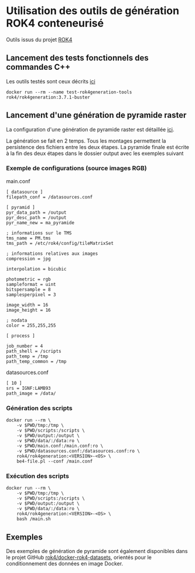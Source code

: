 # Utilisation des outils de génération ROK4 conteneurisé

Outils issus du projet [ROK4](https://github.com/rok4/rok4)

## Lancement des tests fonctionnels des commandes C++

Les outils testés sont ceux décrits [ici](https://github.com/rok4/rok4/tree/master/rok4generation#outils-de-manipulation)

`docker run --rm --name test-rok4generation-tools rok4/rok4generation:3.7.1-buster`


## Lancement d'une génération de pyramide raster

La configuration d'une génération de pyramide raster est détaillée [ici](https://github.com/rok4/rok4/tree/master/rok4generation#g%C3%A9n%C3%A9ration-de-pyramide-raster).

La génération se fait en 2 temps. Tous les montages permettent la persistence des fichiers entre les deux étapes. La pyramide finale est écrite à la fin des deux étapes dans le dossier output avec les exemples suivant

### Exemple de configurations (source images RGB)

main.conf
```
[ datasource ]
filepath_conf = /datasources.conf

[ pyramid ]
pyr_data_path = /output
pyr_desc_path = /output
pyr_name_new = ma_pyramide

; informations sur le TMS
tms_name = PM.tms
tms_path = /etc/rok4/config/tileMatrixSet

; informations relatives aux images
compression = jpg

interpolation = bicubic

photometric = rgb
sampleformat = uint
bitspersample = 8
samplesperpixel = 3

image_width = 16
image_height = 16

; nodata
color = 255,255,255

[ process ]

job_number = 4
path_shell = /scripts
path_temp = /tmp
path_temp_common = /tmp
```

datasources.conf
```
[ 10 ]
srs = IGNF:LAMB93
path_image = /data/
```


### Génération des scripts

```
docker run --rm \
	-v $PWD/tmp:/tmp \
	-v $PWD/scripts:/scripts \
	-v $PWD/output:/output \
	-v $PWD/data/:/data:ro \
	-v $PWD/main.conf:/main.conf:ro \
	-v $PWD/datasources.conf:/datasources.conf:ro \
	rok4/rok4generation:<VERSION>-<OS> \
	be4-file.pl --conf /main.conf
```

### Exécution des scripts

```
docker run --rm \
	-v $PWD/tmp:/tmp \
	-v $PWD/scripts:/scripts \
	-v $PWD/output:/output \
	-v $PWD/data/:/data:ro \
	rok4/rok4generation:<VERSION>-<OS> \
	bash /main.sh
```

## Exemples

Des exemples de génération de pyramide sont également disponibles dans le projet GitHub [rok4/docker-rok4-datasets](https://github.com/rok4/docker-rok4-datasets), orientés pour le conditionnement des données en image Docker.